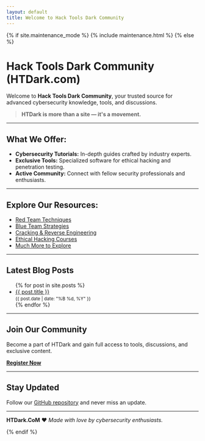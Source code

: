 ```yaml
---
layout: default
title: Welcome to Hack Tools Dark Community
---
```


<script>
  if (!navigator.onLine) {
    window.location.href = "/HTDark/offline.html";
  }
</script>

{% if site.maintenance_mode %}
  {% include maintenance.html %}
{% else %}

# Hack Tools Dark Community (HTDark.com)

Welcome to **Hack Tools Dark Community**, your trusted source for advanced cybersecurity knowledge, tools, and discussions.

> **HTDark is more than a site — it's a movement.**

---

## What We Offer:

- **Cybersecurity Tutorials:** In-depth guides crafted by industry experts.
- **Exclusive Tools:** Specialized software for ethical hacking and penetration testing.
- **Active Community:** Connect with fellow security professionals and enthusiasts.

---

## Explore Our Resources:

- [Red Team Techniques](https://htdark.com/index.php#red-team-offensive-security.5)
- [Blue Team Strategies](https://htdark.com/index.php#blue-team-defensive-security.6)
- [Cracking & Reverse Engineering](https://htdark.com/index.php#cracking-reverse-engineering.17)
- [Ethical Hacking Courses](https://htdark.com/index.php?resources/)
- [Much More to Explore](https://htdark.com/index.php)

---

## Latest Blog Posts

<ul>
  {% for post in site.posts %}
    <li>
      <a href="{{ site.baseurl }}{{ post.url }}">{{ post.title }}</a> <br>
      <small>{{ post.date | date: "%B %d, %Y" }}</small>
    </li>
  {% endfor %}
</ul>

---

## Join Our Community

Become a part of HTDark and gain full access to tools, discussions, and exclusive content.

[**Register Now**](https://htdark.com/index.php?register/)

---

## Stay Updated

Follow our [GitHub repository](https://github.com/LvL23HT) and never miss an update.

---

**HTDark.CoM** ❤️ *Made with love by cybersecurity enthusiasts.*

{% endif %}

